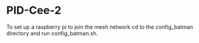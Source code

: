 # PID-Cee-2
To set up a raspberry pi to join the mesh network cd to the config_batman directory and run config_batman.sh.
